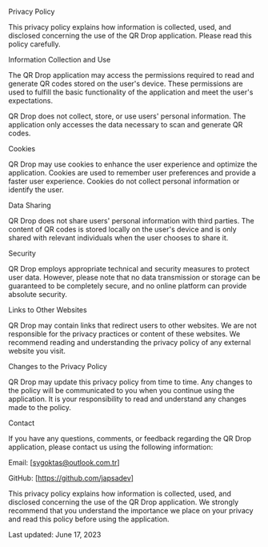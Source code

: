 Privacy Policy

This privacy policy explains how information is collected, used, and disclosed concerning the use of the QR Drop application. Please read this policy carefully.

Information Collection and Use

The QR Drop application may access the permissions required to read and generate QR codes stored on the user's device. These permissions are used to fulfill the basic functionality of the application and meet the user's expectations.

QR Drop does not collect, store, or use users' personal information. The application only accesses the data necessary to scan and generate QR codes.

Cookies

QR Drop may use cookies to enhance the user experience and optimize the application. Cookies are used to remember user preferences and provide a faster user experience. Cookies do not collect personal information or identify the user.

Data Sharing

QR Drop does not share users' personal information with third parties. The content of QR codes is stored locally on the user's device and is only shared with relevant individuals when the user chooses to share it.

Security

QR Drop employs appropriate technical and security measures to protect user data. However, please note that no data transmission or storage can be guaranteed to be completely secure, and no online platform can provide absolute security.

Links to Other Websites

QR Drop may contain links that redirect users to other websites. We are not responsible for the privacy practices or content of these websites. We recommend reading and understanding the privacy policy of any external website you visit.

Changes to the Privacy Policy

QR Drop may update this privacy policy from time to time. Any changes to the policy will be communicated to you when you continue using the application. It is your responsibility to read and understand any changes made to the policy.

Contact

If you have any questions, comments, or feedback regarding the QR Drop application, please contact us using the following information:

Email: [sygoktas@outlook.com.tr]

GitHub: [https://github.com/japsadev]

This privacy policy explains how information is collected, used, and disclosed concerning the use of the QR Drop application. We strongly recommend that you understand the importance we place on your privacy and read this policy before using the application.

Last updated: June 17, 2023
